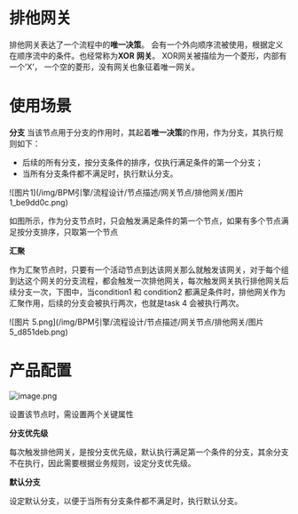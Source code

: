# 排他网关
排他网关表达了一个流程中的**唯一决策**。 会有一个外向顺序流被使用，根据定义在顺序流中的条件。也经常称为**XOR** **网关**。 XOR网关被描绘为一个菱形，内部有一个’X’， 一个空的菱形，没有网关也象征着唯一网关。

# 使用场景
**分支**
当该节点用于分支的作用时，其起着**唯一决策**的作用，作为分支，其执行规则如下：
- 后续的所有分支，按分支条件的排序，仅执行满足条件的第一个分支；
- 当所有分支条件都不满足时，执行默认分支。

![图片1](/img/BPM引擎/流程设计/节点描述/网关节点/排他网关/图片 1_be9dd0c.png)

如图所示，作为分支节点时，只会触发满足条件的第一个节点，如果有多个节点满足按分支排序，只取第一个节点

**汇聚**

作为汇聚节点时，只要有一个活动节点到达该网关那么就触发该网关，对于每个组到达这个网关的分支流程，都会触发一次排他网关，每次触发网关执行排他网关后续分支一次，下图中，当condition1 和 condition2 都满足条件时，排他网关作为汇聚作用，后续的分支会被执行两次，也就是task 4 会被执行两次。

![图片 5.png](/img/BPM引擎/流程设计/节点描述/网关节点/排他网关/图片 5_d851deb.png)


# 产品配置

![image.png](https://bce.bdstatic.com/doc/bce-doc/ISUDA/image_09f45d1.png)

设置该节点时，需设置两个关键属性

**分支优先级**

每次触发排他网关，是按分支优先级，默认执行满足第一个条件的分支，其余分支不在执行，因此需要根据业务规则，设定分支优先级。

**默认分支**

设定默认分支，以便于当所有分支条件都不满足时，执行默认分支。